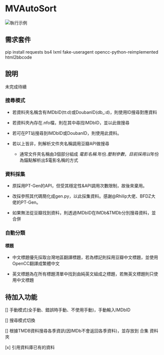 # MVAutoSort

![執行示例](https://i.imgur.com/whiajFm.png)

## 需求套件
pip install requests bs4 lxml fake-useragent opencc-python-reimplemented html2bbcode

## 說明
未完成待續

### 搜尋模式

- 若資料夾名稱含有IMDbID(tt:d)或DoubanID(db_:d)，則使用ID搜尋對應資料

- 若資料夾內存在.nfo檔，則在其中尋找IMDbID，並以此做搜尋

- 若可在PT站搜尋到IMDbID或DoubanID，則使用此資料。

- 若以上皆非，則解析文件夾名稱調用豆瓣API做搜尋

  - 通常文件夾名稱由3個部分組成 $電影名稱.$年份.$壓制參數，目前採用以$年份為錨點解析出$電影名稱的方式 
  
### 資料採集

- 原採用PT-Gen的API，但受其穩定性&API調用次數限制，故後來棄用。

- 改採參照其代碼簡化成gen.py，以此採集資料。感謝@Rhilip大佬、BFDZ大佬的PT-Gen。

- 如果無法從豆瓣找到資料，則透過IMDbID在IMDb&TMDb分別搜尋資料，並合併

### 自動分類

#### 標題

- 中文標題優先採取台灣地區翻譯標題，若為標記則採用豆瓣中文標題，並使用OpenCC翻譯成繁體中文

- 英文標題為在所有標題清單中找到由純英文組成之標題，若無英文標題則只使用中文標題

## 待加入功能

[] 手動模式(全手動、錯誤時手動、不使用手動)，手動輸入IMDbID

[] 搜尋模式切換

[] 根據TMDB資料搜尋各季資訊(因IMDb不會返回各季資料)，並存放到 合集 資料夾

[x] 引用資料庫已有的資料
